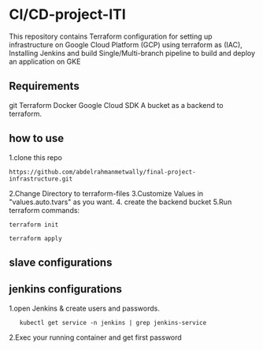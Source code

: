 # CI/CD-project-ITI

This repository contains Terraform configuration for setting up infrastructure on Google Cloud Platform (GCP) using terraform as (IAC), Installing Jenkins and build Single/Multi-branch pipeline to build and deploy an application on GKE

## Requirements

git
Terraform
Docker
Google Cloud SDK
A bucket as a backend to  terraform.

## how to use

1.clone this repo 
```
https://github.com/abdelrahmanmetwally/final-project-infrastructure.git
```
2.Change Directory to terraform-files
3.Customize Values in "values.auto.tvars" as you want.
4. create the backend bucket 
5.Run terraform commands:
```
terraform init
```
```
terraform apply
```

## slave configurations


## jenkins configurations

1.open Jenkins & create users and passwords.
```
   kubectl get service -n jenkins | grep jenkins-service
```
2.Exec your running container and get first password

```


